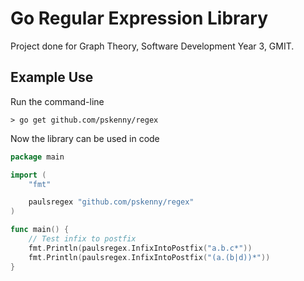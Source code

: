 # Go Regular Expression Library

Project done for Graph Theory, Software Development Year 3, GMIT.

## Example Use

Run the command-line
```
> go get github.com/pskenny/regex
```

Now the library can be used in code

```go
package main

import (
	"fmt"

	paulsregex "github.com/pskenny/regex"
)

func main() {
	// Test infix to postfix
	fmt.Println(paulsregex.InfixIntoPostfix("a.b.c*"))
	fmt.Println(paulsregex.InfixIntoPostfix("(a.(b|d))*"))
}

```
